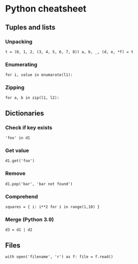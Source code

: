 # Python cheatsheet

## Tuples and lists
### Unpacking
`
t = (0, 1, 2, (3, 4, 5, 6, 7, 8))
a, b, _, (d, e, *f) = t
`

### Enumerating
`for i, value in enumarate(l1):`

### Zipping
`for a, b in zip(l1, l2):`

## Dictionaries

### Check if key exists
`'foo' in d1`

### Get value
`d1.get('foo')`

### Remove
`d1.pop('bar', 'bar not found')`

### Comprehend
`squares = { i: i**2 for i in range(1,10) }`

### Merge (Python 3.9)
`d3 = d1 | d2`

## Files
`with open('filename', 'r') as f:
  file = f.read()`
